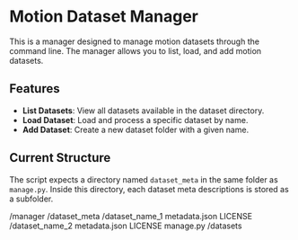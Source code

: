 # Motion Dataset Manager

This is a manager designed to manage motion datasets through the command line. The manager allows you to list, load, and add motion datasets.

## Features

- **List Datasets**: View all datasets available in the dataset directory.
- **Load Dataset**: Load and process a specific dataset by name.
- **Add Dataset**: Create a new dataset folder with a given name.

## Current Structure

The script expects a directory named `dataset_meta` in the same folder as `manage.py`. Inside this directory, each dataset meta descriptions is stored as a subfolder. 

/manager
    /dataset_meta
        /dataset_name_1
            metadata.json
            LICENSE
        /dataset_name_2
            metadata.json
            LICENSE
    manage.py
    /datasets
